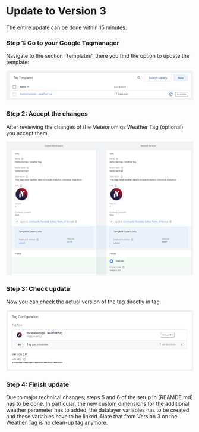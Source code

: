 # Update to Version 3

The entire update can be done within 15 minutes.

###  Step 1: Go to your Google Tagmanager

Navigate to the section 'Templates', there you find the option to update the template:

![Update](doc/images/updatepossible.png "Possible Update")

### Step 2: Accept the changes

After reviewing the changes of the Meteonomiqs Weather Tag (optional) you accept them.

![Update](doc/images/acceptupdate.png "Accept Update")


### Step 3: Check update

Now you can check the actual version of the tag directly in tag.

![Update](doc/images/updatesuccessful.png "Succeful Update")


### Step 4: Finish update

Due to major technical changes, steps 5 and 6 of the setup in [REAMDE.md] has to be done. In particular, the new custom dimensions for the additional weather parameter has to added, the datalayer variables has to be created and these variables have to be linked. Note that from Version 3 on the Weather Tag is no clean-up tag anymore.
